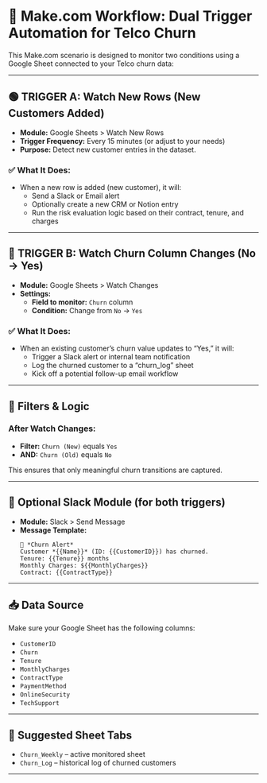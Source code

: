 # 🔄 Make.com Workflow: Dual Trigger Automation for Telco Churn

This Make.com scenario is designed to monitor two conditions using a Google Sheet connected to your Telco churn data:

---

## 🟢 TRIGGER A: Watch **New Rows** (New Customers Added)
- **Module:** Google Sheets > Watch New Rows
- **Trigger Frequency:** Every 15 minutes (or adjust to your needs)
- **Purpose:** Detect new customer entries in the dataset.

### ✅ What It Does:
- When a new row is added (new customer), it will:
  - Send a Slack or Email alert
  - Optionally create a new CRM or Notion entry
  - Run the risk evaluation logic based on their contract, tenure, and charges

---

## 🔴 TRIGGER B: Watch **Churn Column Changes** (No → Yes)

- **Module:** Google Sheets > Watch Changes
- **Settings:**
  - **Field to monitor:** `Churn` column
  - **Condition:** Change from `No` → `Yes`

### ✅ What It Does:
- When an existing customer’s churn value updates to “Yes,” it will:
  - Trigger a Slack alert or internal team notification
  - Log the churned customer to a “churn_log” sheet
  - Kick off a potential follow-up email workflow

---

## 🧠 Filters & Logic

### After Watch Changes:
- **Filter:** `Churn (New)` equals `Yes`
- **AND:** `Churn (Old)` equals `No`

This ensures that only meaningful churn transitions are captured.

---

## 💬 Optional Slack Module (for both triggers)
- **Module:** Slack > Send Message
- **Message Template:**
  ```
  🔔 *Churn Alert*  
  Customer *{{Name}}* (ID: {{CustomerID}}) has churned.  
  Tenure: {{Tenure}} months  
  Monthly Charges: ${{MonthlyCharges}}  
  Contract: {{ContractType}}
  ```

---

## 📥 Data Source
Make sure your Google Sheet has the following columns:

- `CustomerID`
- `Churn`
- `Tenure`
- `MonthlyCharges`
- `ContractType`
- `PaymentMethod`
- `OnlineSecurity`
- `TechSupport`

---

## 📁 Suggested Sheet Tabs
- `Churn_Weekly` – active monitored sheet
- `Churn_Log` – historical log of churned customers

---

